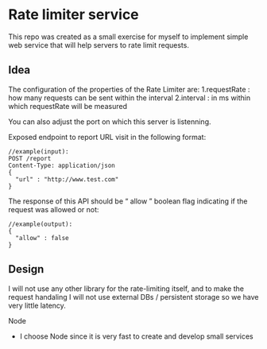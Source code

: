 # Rate limiter service
This repo was created as a small exercise for myself to implement simple web service that will help servers to rate limit requests.
## Idea
The configuration of the properties of the Rate Limiter are:
1.requestRate : how many requests can be sent within the interval
2.interval : in ms within which requestRate will be measured

You can also adjust the port on which this server is listenning.

Exposed endpoint to report URL visit in the following format:
```
//example(input):
POST /report
Content-Type: application/json
{
  "url" : "http://www.test.com"
}
```
The response of this API should be “ allow ” boolean flag indicating if the request was allowed or not:
```
//example(output):
{
  "allow" : false
}
```

## Design
I will not use any other library for the rate-limiting itself,
and to make the request handaling I will not use external DBs / persistent storage so we have very little latency.


Node
- I choose Node since it is very fast to create and develop small services with it
- It is also very easy to work with json since it is part of the js langualge
- Typescript is just my style prefrence. I love the benifits of type-safety and strict rules in code
- Node uses a Garbage collector so no need and not possible to manually mark / free objects in memory 
- I did thought about using the async-lock package but as specified there - Nodejs is single threaded,
  and the code execution never gets interrupted inside an event loop,
  so locking is unnecessary ONLY IF our critical section of code can be executed inside a single event loop. 

## Local installation and running

* Please make sure you have the latest Node version install on your machine
* You can change the enviroment variables as needed. They can be found in the .env file 
```
//In the project root folder run via cmd:
- npm i 
- running on dev: 'npm run dev'
- running on prod: 'npm run prod'
```

## Deployment(with docker)
Pull the docker image from docker-hub registry: 
```docker pull danielglazer/rate-limiter-service:latest```
Run the image in a container:
```docker run -p 3000:3000 danielglazer/rate-limiter-service:latest```

### Building the image locally
Alternativlly you can build the image yourself:
```docker build -t danielglazer/rate-limiter-service:latest .```    
then run:
```docker run -p 3000:3000 danielglazer/rate-limiter-service:latest```
